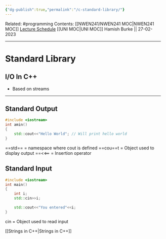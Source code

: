 ```yaml
---
{"dg-publish":true,"permalink":"/c-standard-library/"}
---
```


Related: #programming 
Contents: [[NWEN241/NWEN241 MOC\|NWEN241 MOC]]
[Lecture Schedule](https://ecs.wgtn.ac.nz/Courses/NWEN241_2023T1/LectureSchedule)
[[UNI MOC\|UNI MOC]]
Hamish Burke || 27-02-2023
***

# Standard Library

## I/O In C++

- Based on streams


***

## Standard Output

```C++
#include <iostream>
int amin()
{
	std::cout<<"Hello World"; // Will print hello world
}
```

==std== = namespace where cout is defined
==cou==t = Object used to display output
==<<== = Insertion operator

## Standard Input

```C++
#include <iostream>
int main()
{
	int i;
	std::cin>>i;
	
	std::cout<<"You entered"<<i;
}
```

cin = Object used to read input



[[Strings in C++\|Strings in C++]]